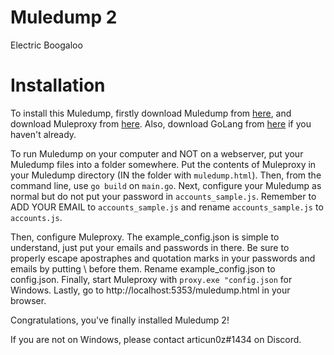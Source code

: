 # Muledump 2
Electric Boogaloo



Installation
===

To install this Muledump, firstly download Muledump from [here](https://github.com/killring/muledump), and download Muleproxy from [here](https://github.com/killring/muleproxy). Also, download GoLang from [here](https://golang.org/dl/) if you haven't already.

To run Muledump on your computer and NOT on a webserver, put your Muledump files into a folder somewhere. Put the contents of Muleproxy in your Muledump directory (IN the folder with `muledump.html`). Then, from the command line, use `go build` on `main.go`. Next, configure your Muledump as normal but do not put your password in `accounts_sample.js`. Remember to ADD YOUR EMAIL to `accounts_sample.js` and rename `accounts_sample.js` to `accounts.js`.

Then, configure Muleproxy. The example_config.json is simple to understand, just put your emails and passwords in there. Be sure to properly escape apostraphes and quotation marks in your passwords and emails by putting \ before them. Rename example_config.json to config.json. Finally, start Muleproxy with `proxy.exe "config.json` for Windows. Lastly, go to http://localhost:5353/muledump.html in your browser.

Congratulations, you've finally installed Muledump 2!

If you are not on Windows, please contact articun0z#1434 on Discord.
